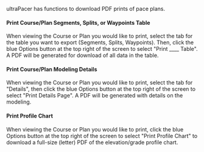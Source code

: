 ultraPacer has functions to download PDF prints of pace plans.

#### Print Course/Plan Segments, Splits, or Waypoints Table
When viewing the Course or Plan you would like to print, select the tab for
the table
you want to export (Segments, Splits, Waypoints). Then, click the blue Options
button at the top right of the screen to select "Print ____ Table". A PDF will
be generated for download of all data in the table.

#### Print Course/Plan Modeling Details
When viewing the Course or Plan you would like to print, select the tab for
"Details", then click the blue Options
button at the top right of the screen to select "Print Details Page".
A PDF will be generated with details on the modeling.

#### Print Profile Chart
When viewing the Course or Plan you would like to print, click the blue Options
button at the top right of the screen to select "Print Profile Chart" to
download a full-size (letter) PDF of the elevation/grade profile chart.
